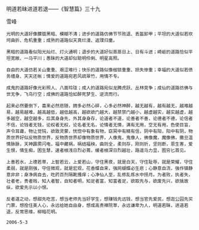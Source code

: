 明道若昧进道若退——《智慧篇》三十九

雪峰


    光明的大道好像朦胧黑暗、模糊不清；进步的道路仿佛节节败退、丢盔卸甲；平坦的大道似若坎坷曲折、危机重重；成熟的道路似天真烂漫、返璞归童。

    黑暗的道路看似阳光灿烂、灯火通明；退步的大道好似蒸蒸日上、日有斗进；崎岖的道路恰似平坦宽敞、一马平川；愚昧的大道却似聪明伶俐、明星高照。

    自由的大道仿若关山重重、艰涩难行；快乐的道路似像枷锁重重、损失惨重；幸福的大道似若债务缠身、天天还帐；情爱的道路宛若风疏翠竹，用情不专。

    成鬼的道路好像光彩照人、八面玲珑；成人的道路宛似龙腾虎跃、丛林竞争；成仙的道路彷佛与世无争，飞鸟行空；成佛的道路恰如醉死梦生、逆流而行。

    起来必然要倒下，喜来必然悲随，拥多必然心碎，心多必然神醉，越无越有，越有越无，越难越易，越易越难，越高越低，越低越高，越欲欲门越大，越禁禁门越小，越虚越实，越实越虚，越多越空，越空越多，后其身身先，外其身身存，论道者不道，论善者不善，论德者不德，论信者不信，论钱者无钱，论权者无权，论名者无名，论情者无情，满有无用，空无有用，色使目盲，声令耳聋，物让觉钝，欲致灵蒙，恍惚中有象有物，窈冥中有精有信，阴中有阳，阳中有阴，物质世界好似反物质世界，反物质世界却像物质世界，人像鬼，鬼像人，佛像魔，魔像佛，撒旦温情脉脉，天神霹雳闪电，福中藏祸，祸结福秧，曲则全，柔则存，刚则折，坚则断，恩生害，爱生恨，情生痴，困生慧，速者根浅日烈必蔫，缓者根深日烈越壮，路遥马力显，图穷匕首见。

    上善若水，上德若草，上智若云，上爱若山，守住黑夜，就是白天，守住耻辱，就是荣耀，守住柔弱，就是刚强，守住微观，就是宏观，花香蝶自来，强网蝴蝶必生悲；心静意自流，强作镇静意非非；身净病自去，吃药百剂隔靴搔痒；心净仙人至，乱修乱炼水中捞月。为者败，执者失，壮者老，贵者贱，知人者智，自知者明，知足者富，知富者足，欲取先与，欲废先兴，欲擒故纵，欲爱先示以小恨。

    反者道之动，想甜先吃苦，想当老师先当好学生，想赚钱先远钱，想当官先爱民，想逛公园先买门票，想拴住美人心，永远给她自由身，想成高贵禅院草，永远谦卑为人，明道若昧，进道若退，反常思维，柳暗花明。

    2006-5-3



